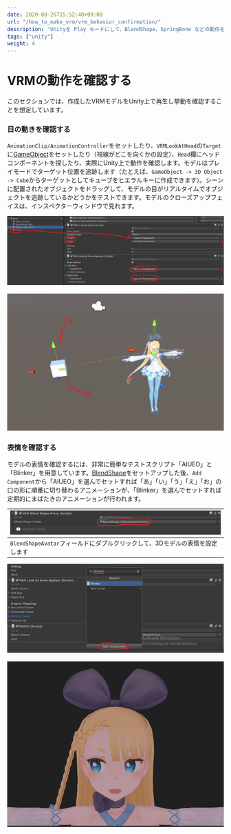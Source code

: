 ```yaml
---
date: 2020-08-26T15:52:48+09:00
url: "/how_to_make_vrm/vrm_behavior_confirmation/"
description: "Unityを Play モードにして、BlendShape、SpringBone などの動作を確認する"
tags: ["unity"]
weight: 4
---
```


# VRMの動作を確認する

このセクションでは、作成したVRMモデルをUnity上で再生し挙動を確認することを想定しています。

### 目の動きを確認する

`AnimationClip/AnimationController`をセットしたり、`VRMLookAtHead`の`Target`に[GameObject](/univrm/lookat/univrm_lookat#target)をセットしたり（視線がどこを向くかの設定）、`Head`欄にヘッドコンポーネントを探したり、実際にUnity上で動作を確認します。モデルはプレイモードでターゲット位置を追跡します（たとえば、``GameObject -> 3D Object -> Cube``からターゲットとしてキュ​​ーブをヒエラルキーに作成できます）。シーンに配置されたオブジェクトをドラッグして、モデルの目がリアルタイムでオブジェクトを追跡しているかどうかをテストできます。モデルのクローズアップフェイスは、インスペクターウィンドウで見れます。

![LookAtTarget](/_static/images/vrm/LookAtTarget.png)
<br>
<br>
![TargetTracking](/_static/images/vrm/TargetTracking.png)

### 表情を確認する

モデルの表情を確認するには、非常に簡単なテストスクリプト「AIUEO」と「Blinker」を用意しています。[BlendShape](/univrm/blendshape/univrm_blendshape#vrmblendshapeproxy)をセットアップした後、`Add Component`から「AIUEO」を選んでセットすれば「あ」「い」「う」「え」「お」の口の形に順番に切り替わるアニメーションが、「Blinker」を選んでセットすれば定期的にまばたきのアニメーションが行われます。

| ![BlendShapeProxy](/_static/images/vrm/BlendShapeProxy.png)                    |
|--------------------------------------------------------------------------------|
| ``BlendShapeAvatar``フィールドにダブルクリックして、3Dモデルの表情を設定します |

![AddExpressionScripts](/_static/images/vrm/AddExpressionScripts.png)
<br>
<br>
![InspectorFaceView](/_static/images/vrm/InspectorFaceView.png)